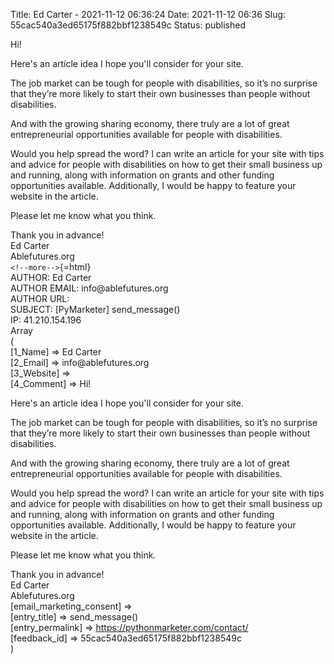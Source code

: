 Title: Ed Carter - 2021-11-12 06:36:24
Date: 2021-11-12 06:36
Slug: 55cac540a3ed65175f882bbf1238549c
Status: published

Hi!

Here's an article idea I hope you'll consider for your site.

The job market can be tough for people with disabilities, so it’s no surprise that they’re more likely to start their own businesses than people without disabilities.

And with the growing sharing economy, there truly are a lot of great entrepreneurial opportunities available for people with disabilities.

Would you help spread the word? I can write an article for your site with tips and advice for people with disabilities on how to get their small business up and running, along with information on grants and other funding opportunities available. Additionally, I would be happy to feature your website in the article.

Please let me know what you think.

Thank you in advance!  
Ed Carter  
Ablefutures.org  
`<!--more-->`{=html}  
AUTHOR: Ed Carter  
AUTHOR EMAIL: info\@ablefutures.org  
AUTHOR URL:  
SUBJECT: \[PyMarketer\] send_message()  
IP: 41.210.154.196  
Array  
(  
\[1_Name\] => Ed Carter  
\[2_Email\] => info\@ablefutures.org  
\[3_Website\] =>  
\[4_Comment\] => Hi!

Here's an article idea I hope you'll consider for your site.

The job market can be tough for people with disabilities, so it’s no surprise that they’re more likely to start their own businesses than people without disabilities.

And with the growing sharing economy, there truly are a lot of great entrepreneurial opportunities available for people with disabilities.

Would you help spread the word? I can write an article for your site with tips and advice for people with disabilities on how to get their small business up and running, along with information on grants and other funding opportunities available. Additionally, I would be happy to feature your website in the article.

Please let me know what you think.

Thank you in advance!  
Ed Carter  
Ablefutures.org  
\[email_marketing_consent\] =>  
\[entry_title\] => send_message()  
\[entry_permalink\] => https://pythonmarketer.com/contact/  
\[feedback_id\] => 55cac540a3ed65175f882bbf1238549c  
)
